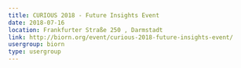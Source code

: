 ```yaml
---
title: CURIOUS 2018 - Future Insights Event
date: 2018-07-16
location: Frankfurter Straße 250 , Darmstadt
link: http://biorn.org/event/curious-2018-future-insights-event/
usergroup: biorn
type: usergroup
---
```

